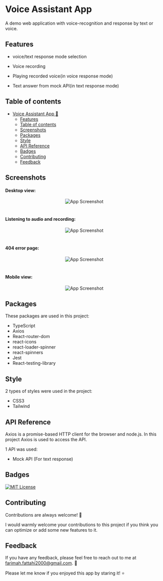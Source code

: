 
# Voice Assistant App

A demo web application with voice-recognition and response by text or voice. 

## Features

- voice/text response mode selection

- Voice recording
- Playing recorded voice(in voice response mode)
- Text answer from mock API(in text response mode)

## Table of contents

- [Voice Assistant App 📣](#voice-assistant-app)
  * [Features](#features)
  * [Table of contents](#table-of-contents)
  * [Screenshots](#screenshots)
  * [Packages](#packages)
  * [Style](#style)
  * [API Reference](#api-reference)
  * [Badges](#badges)
  * [Contributing](#contributing)
  * [Feedback](#feedback)

## Screenshots

#### Desktop view:

  <div align="center">

![App Screenshot](https://github.com/user-attachments/assets/4227089a-afeb-49c9-ad98-7adab281be1f)

  
  </div>
  
  #

  #### Listening to audio and recording:

  <div align="center">

![App Screenshot](https://github.com/user-attachments/assets/203e0d54-25e0-44f9-9000-dea2332433f9)

  
  </div>

   #

  #### 404 error page:

  <div align="center">

![App Screenshot](https://github.com/user-attachments/assets/f1f976e5-677a-4856-8a40-46767fc1a9b2)

  
  </div>
  
  #

#### Mobile view:

  <div align="center">

![App Screenshot](https://github.com/user-attachments/assets/bad3e930-d9ce-4977-8d53-c71d98a4e49d)


  
  </div>

## Packages

These packages are used in this project:

- TypeScript
- Axios
- React-router-dom
- react-icons
- react-loader-spinner
- react-spinners
- Jest
- React-testing-library
## Style
2 types of styles were used in the project:

- CSS3
- Tailwind


## API Reference

Axios is a promise-based HTTP client for the browser and node.js. In this project Axios is used to access the API.

1 API was used:
- Mock API (For text response)

## Badges

[![MIT License](https://img.shields.io/github/repo-size/Farimah71/voiceAssistant?style=flat-square)](https://choosealicense.com/licenses/mit/)


## Contributing

Contributions are always welcome! :seedling:

I would warmly welcome your contributions to this project if you think you can optimize or add some new features to it.



## Feedback

If you have any feedback, please feel free to reach out to me at farimah.fattahi2000@gmail.com. :email:

Please let me know if you enjoyed this app by staring it! :star:
